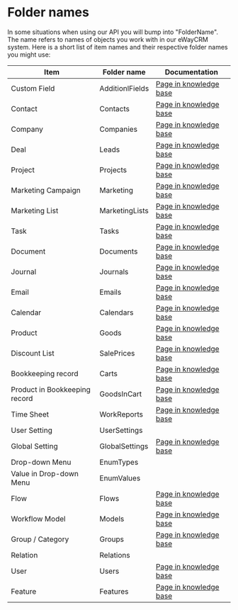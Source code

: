 # Folder names
In some situations when using our API you will bump into "FolderName". The name refers to names of objects you work with in our eWayCRM system. Here is a short list of item names and their respective folder names you might use:

| Item | Folder name | Documentation |
|--|--|--|
| Custom Field | AdditionlFields | [Page in knowledge base](https://kb.eway-crm.com/documentation/5-administration-application/5-5-custom-field) |
| Contact | Contacts | [Page in knowledge base](https://kb.eway-crm.com/documentation/4-modules/contacts) |
| Company | Companies | [Page in knowledge base](https://kb.eway-crm.com/documentation/4-modules/companies) |
| Deal | Leads | [Page in knowledge base](https://kb.eway-crm.com/documentation/4-modules/leads) |
| Project | Projects | [Page in knowledge base](https://kb.eway-crm.com/documentation/4-modules/projects) |
| Marketing Campaign | Marketing | [Page in knowledge base](https://kb.eway-crm.com/documentation/4-modules/marketing) |
| Marketing List | MarketingLists | [Page in knowledge base](https://kb.eway-crm.com/documentation/4-modules/marketing) |
| Task | Tasks | [Page in knowledge base](https://kb.eway-crm.com/documentation/4-modules/tasks) |
| Document | Documents | [Page in knowledge base](https://kb.eway-crm.com/documentation/4-modules/documents) |
| Journal | Journals | [Page in knowledge base](https://kb.eway-crm.com/documentation/4-modules/journal) |
| Email | Emails | [Page in knowledge base](https://kb.eway-crm.com/documentation/4-modules/e-mails) |
| Calendar | Calendars | [Page in knowledge base](https://kb.eway-crm.com/documentation/4-modules/calendar) |
| Product | Goods | [Page in knowledge base](https://kb.eway-crm.com/documentation/4-modules/goods) |
| Discount List | SalePrices | [Page in knowledge base](https://kb.eway-crm.com/documentation/4-modules/sale-prices) |
| Bookkeeping record | Carts | [Page in knowledge base](https://kb.eway-crm.com/documentation/4-modules/carts) |
| Product in Bookkeeping record | GoodsInCart | [Page in knowledge base](https://kb.eway-crm.com/documentation/4-modules/carts) |
| Time Sheet | WorkReports | [Page in knowledge base](https://kb.eway-crm.com/documentation/4-modules/work-reports) |
| User Setting | UserSettings |  |
| Global Setting | GlobalSettings | [Page in knowledge base](https://kb.eway-crm.com/documentation/5-administration-application/5-7-global-settings) |
| Drop-down Menu | EnumTypes |  |
| Value in Drop-down Menu | EnumValues |  |
| Flow | Flows | [Page in knowledge base](https://kb.eway-crm.com/documentation/5-administration-application/5-11-workflow-diagrams) |
| Workflow Model | Models | [Page in knowledge base](https://kb.eway-crm.com/documentation/5-administration-application/5-11-workflow-diagrams) |
| Group / Category | Groups | [Page in knowledge base](https://kb.eway-crm.com/documentation/5-administration-application/5-2-groups) |
| Relation | Relations |  |
| User | Users | [Page in knowledge base](https://kb.eway-crm.com/documentation/4-modules/users) |
| Feature | Features | [Page in knowledge base](https://kb.eway-crm.com/documentation/5-administration-application/5-6-features) |
